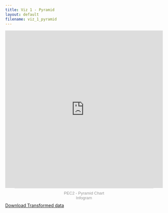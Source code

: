 ```yaml
---
title: Viz 1 - Pyramid
layout: default
filename: viz_1_pyramid
--- 
```

<html>
<div style="position: relative; width: 100%; height: 0px; padding: 100% 0px 0px; overflow: hidden; will-change: transform;"><iframe loading="lazy" src="https://e.infogram.com/fe0bfbe0-ff98-413d-b6e4-f1a91de2f0fe?src=embed&amp;embed_type=responsive_iframe" title="PEC2 - Pyramid Chart" allowfullscreen="" allow="fullscreen" style="position: absolute; width: 100%; height: 100%; top: 0px; left: 0px; border: none; padding: 0px; margin: 0px;"></iframe></div><div style="padding: 8px 0px; font-family: Arial; font-size: 13px; line-height: 15px; text-align: center; border-top: 1px solid rgb(218, 218, 218); margin: 0px 30px;"><a href="https://infogram.com/pec2-pyramid-chart-1h9j6q7ddkmgv4g" target="_blank" style="color: rgb(152, 152, 152); text-decoration: none;">PEC2 - Pyramid Chart</a><br><a href="https://infogram.com" target="_blank" rel="nofollow" style="color: rgb(152, 152, 152); text-decoration: none;">Infogram</a></div>
<a href="https://github.com/ebydanova/ebydanova.github.io/blob/main/data/ai-llm-models-2025_transformed.xlsx">Download Transformed data</a>
</html>
